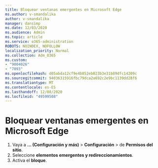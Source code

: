 ```yaml
---
title: Bloquear ventanas emergentes en Microsoft Edge
ms.author: v-smandalika
author: v-smandalika
manager: dansimp
ms.date: 12/03/2020
ms.audience: Admin
ms.topic: article
ms.service: o365-administration
ROBOTS: NOINDEX, NOFOLLOW
localization_priority: Normal
ms.collection: Adm_O365
ms.custom:
- "9004026"
- "7093"
ms.openlocfilehash: d05abda12cf9e4b852eb023b3e31b89dfc14209c
ms.sourcegitcommit: 94036315916fbc79dca2a692c2e9bc1139dd28f6
ms.translationtype: MT
ms.contentlocale: es-ES
ms.lasthandoff: 12/08/2020
ms.locfileid: "49599508"
---
```

# <a name="block-pop-up-windows-in-microsoft-edge"></a>Bloquear ventanas emergentes en Microsoft Edge

1. Vaya a **... (Configuración y más)**  >  **Configuración**  >  de **Permisos del sitio**.
2. Seleccione **elementos emergentes y redireccionamientos**.
3. Activa el **bloque**.